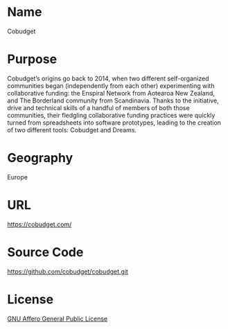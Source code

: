 # Name

Cobudget

# Purpose

Cobudget’s origins go back to 2014, when two different self-organized communities began (independently from each other)  experimenting with collaborative funding: the Enspiral Network from Aotearoa New Zealand, and The Borderland community from Scandinavia. Thanks to the initiative, drive and technical skills of a handful of members of both those communities, their fledgling collaborative funding practices were quickly turned from spreadsheets into software prototypes, leading to the creation of two different tools: Cobudget and Dreams.

# Geography

Europe

# URL

https://cobudget.com/

# Source Code

https://github.com/cobudget/cobudget.git

# License

[GNU Affero General Public License](https://github.com/cobudget/cobudget?tab=License-1-ov-file#readme)
